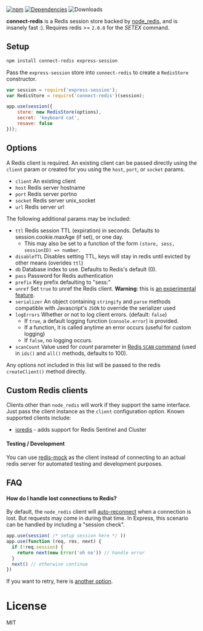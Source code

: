 [![npm](https://img.shields.io/npm/v/connect-redis.svg)](https://npmjs.com/package/connect-redis) [![Dependencies](https://img.shields.io/david/tj/connect-redis.svg)](https://david-dm.org/tj/connect-redis) ![Downloads](https://img.shields.io/npm/dm/connect-redis.svg)

**connect-redis** is a Redis session store backed by [node_redis](http://github.com/mranney/node_redis), and is insanely fast :). Requires redis >= `2.0.0` for the *SETEX* command.

Setup
-----

```sh
npm install connect-redis express-session
```

Pass the `express-session` store into `connect-redis` to create a `RedisStore` constructor.

```js
var session = require('express-session');
var RedisStore = require('connect-redis')(session);

app.use(session({
    store: new RedisStore(options),
    secret: 'keyboard cat',
    resave: false
}));
```

Options
-------

A Redis client is required. An existing client can be passed directly using the `client` param or created for you using the `host`, `port`, or `socket` params.

- `client` An existing client
- `host` Redis server hostname
- `port` Redis server portno
- `socket` Redis server unix_socket
- `url` Redis server url

The following additional params may be included:

-	`ttl` Redis session TTL (expiration) in seconds. Defaults to session.cookie.maxAge (if set), or one day.
	-	This may also be set to a function of the form `(store, sess, sessionID) => number`.
-	`disableTTL` Disables setting TTL, keys will stay in redis until evicted by other means (overides `ttl`\)
-	`db` Database index to use. Defaults to Redis's default (0).
-	`pass` Password for Redis authentication
-	`prefix` Key prefix defaulting to "sess:"
-	`unref` Set `true` to unref the Redis client. **Warning**: this is [an experimental feature](https://github.com/mranney/node_redis#clientunref).
-	`serializer` An object containing `stringify` and `parse` methods compatible with Javascript's `JSON` to override the serializer used
-	`logErrors` Whether or not to log client errors. (default: `false`\)
	-	If `true`, a default logging function (`console.error`) is provided.
	-	If a function, it is called anytime an error occurs (useful for custom logging)
	-	If `false`, no logging occurs.
-	`scanCount` Value used for *count* parameter in [Redis `SCAN` command](https://redis.io/commands/scan#the-count-option) (used in `ids()` and `all()` methods, defaults to 100).

Any options not included in this list will be passed to the redis `createClient()` method directly.

Custom Redis clients
--------------------

Clients other than `node_redis` will work if they support the same interface. Just pass the client instance as the `client` configuration option. Known supported clients include:

-	[ioredis](https://github.com/luin/ioredis) - adds support for Redis Sentinel and Cluster

#### Testing / Development

You can use [redis-mock](https://github.com/yeahoffline/redis-mock) as the client instead of connecting to an actual redis server for automated testing and development purposes.

FAQ
---

#### How do I handle lost connections to Redis?

By default, the `node_redis` client will [auto-reconnect](https://github.com/mranney/node_redis#overloading) when a connection is lost. But requests may come in during that time. In Express, this scenario can be handled by including a "session check".

```js
app.use(session( /* setup session here */ ))
app.use(function (req, res, next) {
  if (!req.session) {
    return next(new Error('oh no')) // handle error
  }
  next() // otherwise continue
})
```

If you want to retry, here is [another option](https://github.com/expressjs/session/issues/99#issuecomment-63853989).

License
=======

MIT
